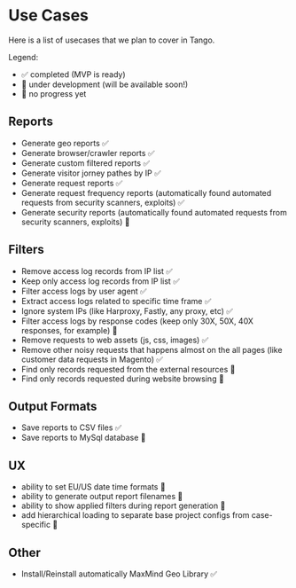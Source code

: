 # Use Cases

Here is a list of usecases that we plan to cover in Tango.

Legend:

- ✅ completed (MVP is ready)
- 👷 under development (will be available soon!)
- 🤔 no progress yet

## Reports

- Generate geo reports ✅
- Generate browser/crawler reports ✅
- Generate custom filtered reports ✅
- Generate visitor jorney pathes by IP ✅
- Generate request reports ✅
- Generate request frequency reports (automatically found automated requests from security scanners, exploits) ✅
- Generate security reports (automatically found automated requests from security scanners, exploits) 🤔

## Filters

- Remove access log records from IP list ✅
- Keep only access log records from IP list ✅
- Filter access logs by user agent ✅
- Extract access logs related to specific time frame ✅
- Ignore system IPs (like Harproxy, Fastly, any proxy, etc) ✅
- Filter access logs by response codes (keep only 30X, 50X, 40X responses, for example) 🤔
- Remove requests to web assets (js, css, images) ✅
- Remove other noisy requests that happens almost on the all pages (like customer data requests in Magento) ✅
- Find only records requested from the external resources 🤔
- Find only records requested during website browsing 🤔

## Output Formats

- Save reports to CSV files ✅
- Save reports to MySql database 🤔

## UX

- ability to set EU/US date time formats 🤔
- ability to generate output report filenames 🤔
- ability to show applied filters during report generation 🤔
- add hierarchical loading to separate base project configs from case-specific 🤔

## Other

- Install/Reinstall automatically MaxMind Geo Library ✅